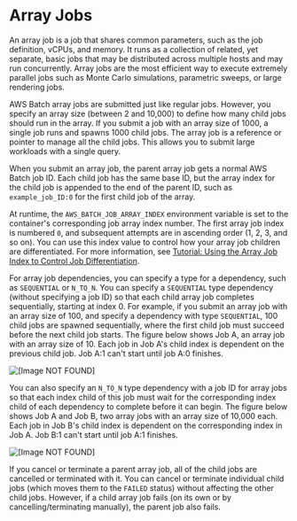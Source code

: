 # Array Jobs<a name="array_jobs"></a>

An array job is a job that shares common parameters, such as the job definition, vCPUs, and memory\. It runs as a collection of related, yet separate, basic jobs that may be distributed across multiple hosts and may run concurrently\. Array jobs are the most efficient way to execute extremely parallel jobs such as Monte Carlo simulations, parametric sweeps, or large rendering jobs\.

AWS Batch array jobs are submitted just like regular jobs\. However, you specify an array size \(between 2 and 10,000\) to define how many child jobs should run in the array\. If you submit a job with an array size of 1000, a single job runs and spawns 1000 child jobs\. The array job is a reference or pointer to manage all the child jobs\. This allows you to submit large workloads with a single query\. 

When you submit an array job, the parent array job gets a normal AWS Batch job ID\. Each child job has the same base ID, but the array index for the child job is appended to the end of the parent ID, such as `example_job_ID:0` for the first child job of the array\. 

At runtime, the `AWS_BATCH_JOB_ARRAY_INDEX` environment variable is set to the container's corresponding job array index number\. The first array job index is numbered `0`, and subsequent attempts are in ascending order \(1, 2, 3, and so on\)\. You can use this index value to control how your array job children are differentiated\. For more information, see [Tutorial: Using the Array Job Index to Control Job Differentiation](array_index_example.md)\.

For array job dependencies, you can specify a type for a dependency, such as `SEQUENTIAL` or `N_TO_N`\. You can specify a `SEQUENTIAL` type dependency \(without specifying a job ID\) so that each child array job completes sequentially, starting at index 0\. For example, if you submit an array job with an array size of 100, and specify a dependency with type `SEQUENTIAL`, 100 child jobs are spawned sequentially, where the first child job must succeed before the next child job starts\. The figure below shows Job A, an array job with an array size of 10\. Each job in Job A's child index is dependent on the previous child job\. Job A:1 can't start until job A:0 finishes\.

![\[Image NOT FOUND\]](http://docs.aws.amazon.com/batch/latest/userguide/images/sequential-dep.png)

You can also specify an `N_TO_N` type dependency with a job ID for array jobs so that each index child of this job must wait for the corresponding index child of each dependency to complete before it can begin\. The figure below shows Job A and Job B, two array jobs with an array size of 10,000 each\. Each job in Job B's child index is dependent on the corresponding index in Job A\. Job B:1 can't start until job A:1 finishes\. 

![\[Image NOT FOUND\]](http://docs.aws.amazon.com/batch/latest/userguide/images/n-to-n-dep.png)

If you cancel or terminate a parent array job, all of the child jobs are cancelled or terminated with it\. You can cancel or terminate individual child jobs \(which moves them to the `FAILED` status\) without affecting the other child jobs\. However, if a child array job fails \(on its own or by cancelling/terminating manually\), the parent job also fails\.